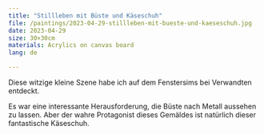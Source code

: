 ```yaml
---
title: "Stillleben mit Büste und Käseschuh"
file: /paintings/2023-04-29-stillleben-mit-bueste-und-kaeseschuh.jpg
date: 2023-04-29
size: 30×30cm
materials: Acrylics on canvas board
lang: de

---
```


Diese witzige kleine Szene habe ich auf dem Fenstersims bei Verwandten entdeckt.

Es war eine interessante Herausforderung, die Büste nach Metall aussehen zu lassen. Aber der wahre Protagonist dieses Gemäldes ist natürlich dieser fantastische Käseschuh.